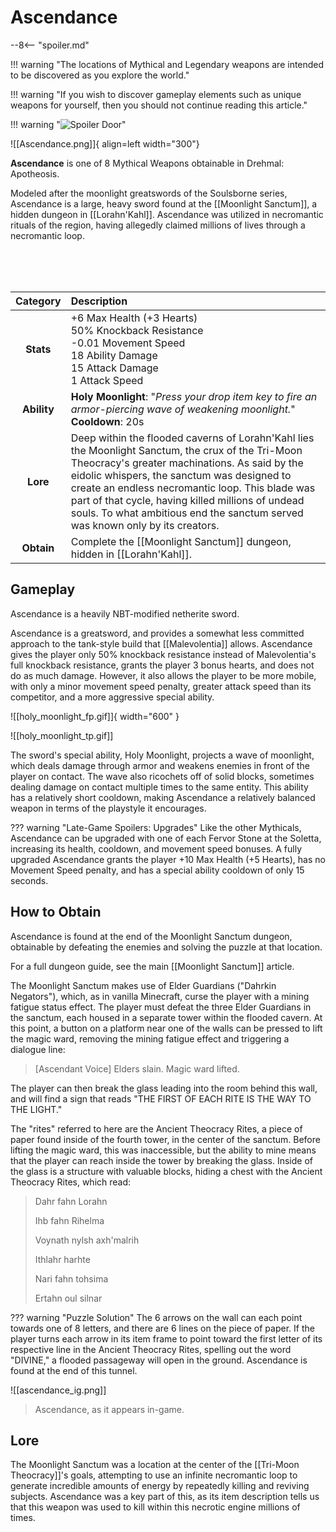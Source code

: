 # Ascendance

--8<-- "spoiler.md"

!!! warning "The locations of Mythical and Legendary weapons are intended to be discovered as you explore the world."

!!! warning "If you wish to discover gameplay elements such as unique weapons for yourself, then you should not continue reading this article."

!!! warning "![Spoiler Door](/assets/img/spoiler_door.png)"

![[Ascendance.png]]{ align=left width="300"}

**Ascendance** is one of 8 Mythical Weapons obtainable in Drehmal: Apotheosis.

Modeled after the moonlight greatswords of the Soulsborne series, Ascendance is a large, heavy sword found at the [[Moonlight Sanctum]], a hidden dungeon in [[Lorahn'Kahl]]. Ascendance was utilized in necromantic rituals of the region, having allegedly claimed millions of lives through a necromantic loop.

<br> <br> <br>

| Category | Description                 |
|:--------------------------------:|:-----------------------------------------------------------------------------------------------------------------------------------------------------------------------------|
| **Stats**                        | +6 Max Health (+3 Hearts) <br> 50% Knockback Resistance <br> -0.01 Movement Speed <br> 18 Ability Damage <br> 15 Attack Damage <br> 1 Attack Speed  |
| **Ability**                      | **Holy Moonlight**: "*Press your drop item key to fire an armor-piercing wave of weakening moonlight.*" <br> **Cooldown**: 20s           |
| **Lore**                         | Deep within the flooded caverns of Lorahn'Kahl lies the Moonlight Sanctum, the crux of the Tri-Moon Theocracy's greater machinations. As said by the eidolic whispers, the sanctum was designed to create an endless necromantic loop. This blade was part of that cycle, having killed millions of undead souls. To what ambitious end the sanctum served was known only by its creators. |
| **Obtain**                       | Complete the [[Moonlight Sanctum]] dungeon, hidden in [[Lorahn'Kahl]].               |

## Gameplay
Ascendance is a heavily NBT-modified netherite sword.

Ascendance is a greatsword, and provides a somewhat less committed approach to the tank-style build that [[Malevolentia]] allows. Ascendance gives the player only 50% knockback resistance instead of Malevolentia's full knockback resistance, grants the player 3 bonus hearts, and does not do as much damage. However, it also allows the player to be more mobile, with only a minor movement speed penalty, greater attack speed than its competitor, and a more aggressive special ability.

![[holy_moonlight_fp.gif]]{ width="600" }

![[holy_moonlight_tp.gif]]

The sword's special ability, Holy Moonlight, projects a wave of moonlight, which deals damage through armor and weakens enemies in front of the player on contact. The wave also ricochets off of solid blocks, sometimes dealing damage on contact multiple times to the same entity. This ability has a relatively short cooldown, making Ascendance a relatively balanced weapon in terms of the playstyle it encourages.

??? warning "Late-Game Spoilers: Upgrades"
    Like the other Mythicals, Ascendance can be upgraded with one of each Fervor Stone at the Soletta, increasing its health, cooldown, and movement speed bonuses. A fully upgraded Ascendance grants the player +10 Max Health (+5 Hearts), has no Movement Speed penalty, and has a special ability cooldown of only 15 seconds.

## How to Obtain

Ascendance is found at the end of the Moonlight Sanctum dungeon, obtainable by defeating the enemies and solving the puzzle at that location.

For a full dungeon guide, see the main [[Moonlight Sanctum]] article.

The Moonlight Sanctum makes use of Elder Guardians ("Dahrkin Negators"), which, as in vanilla Minecraft, curse the player with a mining fatigue status effect. The player must defeat the three Elder Guardians in the sanctum, each housed in a separate tower within the flooded cavern. At this point, a button on a platform near one of the walls can be pressed to lift the magic ward, removing the mining fatigue effect and triggering a dialogue line:

> [Ascendant Voice] Elders slain. Magic ward lifted.

The player can then break the glass leading into the room behind this wall, and will find a sign that reads "THE FIRST OF EACH RITE IS THE WAY TO THE LIGHT."

The "rites" referred to here are the Ancient Theocracy Rites, a piece of paper found inside of the fourth tower, in the center of the sanctum. Before lifting the magic ward, this was inaccessible, but the ability to mine means that the player can reach inside the tower by breaking the glass. Inside of the glass is a structure with valuable blocks, hiding a chest with the Ancient Theocracy Rites, which read:

> Dahr fahn Lorahn
>
> Ihb fahn Rihelma
>
> Voynath nylsh axh'malrih
>
> Ithlahr harhte
>
> Nari fahn tohsima
>
> Ertahn oul silnar

??? warning "Puzzle Solution"
    The 6 arrows on the wall can each point towards one of 8 letters, and there are 6 lines on the piece of paper. If the player turns each arrow in its item frame to point toward the first letter of its respective line in the Ancient Theocracy Rites, spelling out the word "DIVINE," a flooded passageway will open in the ground. Ascendance is found at the end of this tunnel.
    
![[ascendance_ig.png]]
> Ascendance, as it appears in-game.

## Lore

The Moonlight Sanctum was a location at the center of the [[Tri-Moon Theocracy]]'s goals, attempting to use an infinite necromantic loop to generate incredible amounts of energy by repeatedly killing and reviving subjects. Ascendance was a key part of this, as its item description tells us that this weapon was used to kill within this necrotic engine millions of times.